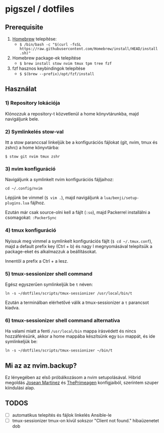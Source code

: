 # pigszel / dotfiles

## Prerequisite

1. [Homebrew](https://brew.sh) telepítése:
   - `$ /bin/bash -c "$(curl -fsSL https://raw.githubusercontent.com/Homebrew/install/HEAD/install.sh)"`
2. Homebrew package-ek telepítése
   - `$ brew install stow nvim tmux tpm tree fzf`
3. fzf hasznos keybindingok telepítése
   - `$ $(brew --prefix)/opt/fzf/install`

## Használat

### 1) Repository lokációja

Klónozzuk a repository-t közvetlenül a home könyvtárunkba, majd navigáljunk bele.

### 2) Symlinkelés stow-val

Itt a stow paranccsal linkeljük be a konfigurációs fájlokat (git, nvim, tmux és zshrc) a home könyvtárba:

```
$ stow git nvim tmux zshr
```

### 3) nvim konfiguráció

Navigáljunk a symlinkelt nvim konfigurációs fájljaihoz:

```
cd ~/.config/nvim
```

Lépjünk be vimmel (`$ vim .`), majd navigáljunk a `lua/benji/setup-plugins.lua` fájlhoz.

Ezután már csak source-olni kell a fájlt (`:so`), majd Packerrel installálni a csomagokat: `:PackerSync`

### 4) tmux konfiguráció

Nyissuk meg vimmel a symlinkelt konfigurációs fájlt (`$ cd ~/.tmux.conf`), majd a default prefix key (Ctrl + b) és nagy I megnyomásával telepítsük a package-eket és alkalmazzuk a beállításokat.

Innentől a prefix a Ctrl + a lesz.

### 5) tmux-sessionizer shell command

Egész egyszerűen symlinkeljük be `t` néven:

```
ln -s ~/dotfiles/scripts/tmux-sessionizer /usr/local/bin/t
```

Ezután a terminálban elérhetővé válik a tmux-sessionizer a `t` parancsot kiadva.

### 6) tmux-sessionizer shell command alternatíva

Ha valami miatt a fenti `/usr/local/bin` mappa írásvédett és nincs hozzáférésünk, akkor a home mappába készítsünk egy `bin` mappát, és ide symlinkeljük be:

```
ln -s ~/dotfiles/scripts/tmux-sessionizer ~/bin/t
```

## Mi az az nvim.backup?

Ez lényegében az első próbálkozásom a nvim setupolásával. Hibrid megoldás [Josean Martinez](https://github.com/josean-dev/dev-environment-files) és [ThePrimeagen](https://github.com/ThePrimeagen/init.lua) konfigjaiból, szerintem szuper kiindulási alap.

## TODOS

- [ ] automatikus telepítés és fájlok linkelés Ansible-le
- [ ] tmux-sessionizer tmux-on kívül sokszor "Client not found." hibaüzenetet dob
